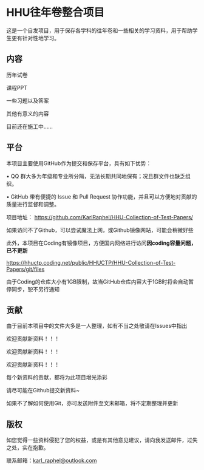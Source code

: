 # HHU往年卷整合项目

这是一个自发项目，用于保存各学科的往年卷和一些相关的学习资料，用于帮助学生更有针对性地学习。

## 内容

历年试卷

课程PPT

一些习题以及答案

其他有意义的内容

目前还在施工中……

## 平台

本项目主要使用GitHub作为提交和保存平台，具有如下优势：

• QQ 群大多为年级和专业所分隔，无法长期共同地保有；况且群文件也缺乏组织。

• GitHub 带有便捷的 Issue 和 Pull Request 协作功能，并且可以方便地对贡献的质量进行监督和调整。

项目地址：
https://github.com/KarlRaphel/HHU-Collection-of-Test-Papers/

如果访问不了Github，可以尝试魔法上网，或Github镜像网站，可能会稍微好些

此外，本项目在Coding有镜像项目，方便国内网络进行访问**因coding容量问题，已不更新**

https://hhuctp.coding.net/public/HHUCTP/HHU-Collection-of-Test-Papers/git/files

由于Coding的仓库大小有1GB限制，故当GitHub仓库内容大于1GB时将会自动暂停同步，恕不另行通知

## 贡献

由于目前本项目中的文件大多是一人整理，如有不当之处敬请在Issues中指出

欢迎贡献新资料！！！

欢迎贡献新资料！！！

欢迎贡献新资料！！！

每个新资料的贡献，都将为此项目增光添彩

请尽可能在Github提交新资料~

如果不了解如何使用Git，亦可发送附件至文末邮箱，将不定期整理并更新

## 版权

如您觉得一些资料侵犯了您的权益，或是有其他意见建议，请向我发送邮件，过失之处，实在抱歉。

联系邮箱：karl_raphel@outlook.com